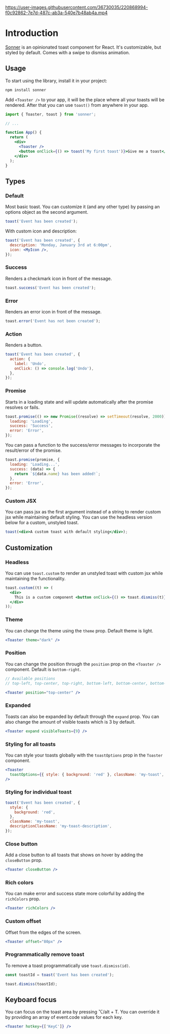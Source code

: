 https://user-images.githubusercontent.com/36730035/220868994-f0c92862-7e7d-487c-ab3a-540e7b48ab4a.mp4

# Introduction

[Sonner](https://sonner.emilkowal.ski/) is an opinionated toast component for React. It's customizable, but styled by default. Comes with a swipe to dismiss animation.

## Usage

To start using the library, install it in your project:

```bash
npm install sonner
```

Add `<Toaster />` to your app, it will be the place where all your toasts will be rendered.
After that you can use `toast()` from anywhere in your app.

```jsx
import { Toaster, toast } from 'sonner';

// ...

function App() {
  return (
    <div>
      <Toaster />
      <button onClick={() => toast('My first toast')}>Give me a toast</button>
    </div>
  );
}
```

## Types

### Default

Most basic toast. You can customize it (and any other type) by passing an options object as the second argument.

```jsx
toast('Event has been created');
```

With custom icon and description:

```jsx
toast('Event has been created', {
  description: 'Monday, January 3rd at 6:00pm',
  icon: <MyIcon />,
});
```

### Success

Renders a checkmark icon in front of the message.

```jsx
toast.success('Event has been created');
```

### Error

Renders an error icon in front of the message.

```jsx
toast.error('Event has not been created');
```

### Action

Renders a button.

```jsx
toast('Event has been created', {
  action: {
    label: 'Undo',
    onClick: () => console.log('Undo'),
  },
});
```

### Promise

Starts in a loading state and will update automatically after the promise resolves or fails.

```jsx
toast.promise(() => new Promise((resolve) => setTimeout(resolve, 2000)), {
  loading: 'Loading',
  success: 'Success',
  error: 'Error',
});
```

You can pass a function to the success/error messages to incorporate the result/error of the promise.

```jsx
toast.promise(promise, {
  loading: 'Loading...',
  success: (data) => {
    return `${data.name} has been added!`;
  },
  error: 'Error',
});
```

### Custom JSX

You can pass jsx as the first argument instead of a string to render custom jsx while maintaining default styling. You can use the headless version below for a custom, unstyled toast.

```jsx
toast(<div>A custom toast with default styling</div>);
```

## Customization

### Headless

You can use `toast.custom` to render an unstyled toast with custom jsx while maintaining the functionality.

```jsx
toast.custom((t) => (
  <div>
    This is a custom component <button onClick={() => toast.dismiss(t)}>close</button>
  </div>
));
```

### Theme

You can change the theme using the `theme` prop. Default theme is light.

```jsx
<Toaster theme="dark" />
```

### Position

You can change the position through the `position` prop on the `<Toaster />` component. Default is `bottom-right`.

```jsx
// Available positions
// top-left, top-center, top-right, bottom-left, bottom-center, bottom-right

<Toaster position="top-center" />
```

### Expanded

Toasts can also be expanded by default through the `expand` prop. You can also change the amount of visible toasts which is 3 by default.

```jsx
<Toaster expand visibleToasts={9} />
```

### Styling for all toasts

You can style your toasts globally with the `toastOptions` prop in the `Toaster` component.

```jsx
<Toaster
  toastOptions={{ style: { background: 'red' }, className: 'my-toast', descriptionClassName: 'my-toast-description' }}
/>
```

### Styling for individual toast

```jsx
toast('Event has been created', {
  style: {
    background: 'red',
  },
  className: 'my-toast',
  descriptionClassName: 'my-toast-description',
});
```

### Close button

Add a close button to all toasts that shows on hover by adding the `closeButton` prop.

```jsx
<Toaster closeButton />
```

### Rich colors

You can make error and success state more colorful by adding the `richColors` prop.

```jsx
<Toaster richColors />
```

### Custom offset

Offset from the edges of the screen.

```jsx
<Toaster offset="80px" />
```

### Programmatically remove toast

To remove a toast programmatically use `toast.dismiss(id)`.

```jsx
const toastId = toast('Event has been created');

toast.dismiss(toastId);
```

## Keyboard focus

You can focus on the toast area by pressing ⌥/alt + T. You can override it by providing an array of event.code values for each key.

```jsx
<Toaster hotkey={['KeyC']} />
```
